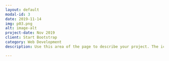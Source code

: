 ```yaml
---
layout: default
modal-id: 3
date: 2019-11-14
img: p03.png
alt: image-alt
project-date: Nov 2019
client: Start Bootstrap
category: Web Development
description: Use this area of the page to describe your project. The icon above is part of a free icon set by <a href="https://sellfy.com/p/8Q9P/jV3VZ/">Flat Icons</a>. On their website, you can download their free set with 16 icons, or you can purchase the entire set with 146 icons for only $12!

---
```

